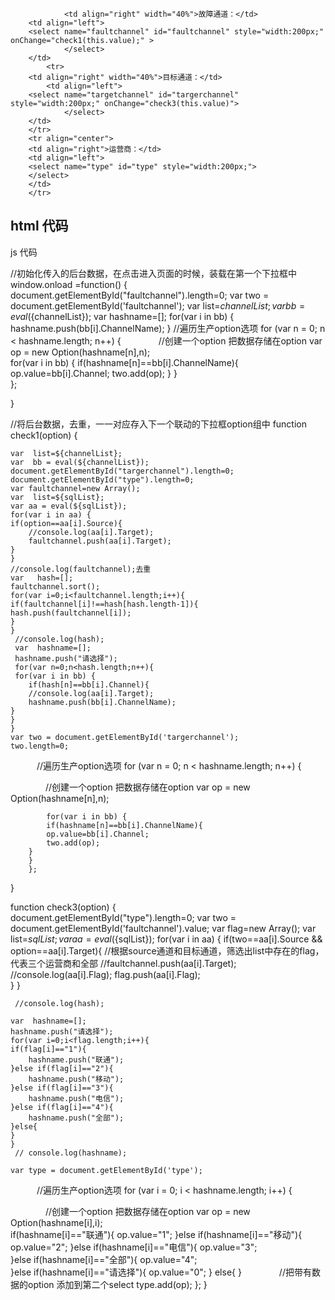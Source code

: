                 <td align="right" width="40%">故障通道：</td>
		<td align="left">
		<select name="faultchannel" id="faultchannel" style="width:200px;" onChange="check1(this.value);" >
                </select> 
		</td>
    		<tr>
		<td align="right" width="40%">目标通道：</td>
	      	<td align="left">
		<select name="targetchannel" id="targerchannel" style="width:200px;" onChange="check3(this.value)"> 
                </select> 
		</td>
		</tr>
		<tr align="center">
		<td align="right">运营商：</td>
		<td align="left">
		<select name="type" id="type" style="width:200px;">
		</select> 
		</td>
		</tr>

html  代码
----------------------------------------------------------------------------------------------------------------------------------------
js    代码



//初始化传入的后台数据，在点击进入页面的时候，装载在第一个下拉框中	
window.onload =function()
{
   document.getElementById("faultchannel").length=0;
   var two = document.getElementById('faultchannel');
   var list=${channelList};
   var bb = eval(${channelList});
   var  hashname=[];
   for(var i in bb) {
   	hashname.push(bb[i].ChannelName);
	}
	//遍历生产option选项
        for (var n = 0; n < hashname.length; n++) {
　　　　//创建一个option 把数据存储在option 
            var op = new Option(hashname[n],n);           
            for(var i in bb) {
   			if(hashname[n]==bb[i].ChannelName){
   			op.value=bb[i].Channel;
   			two.add(op);
   		}
		}		
        };
   
}



//将后台数据，去重，一一对应存入下一个联动的下拉框option组中
function check1(option)
{

	var  list=${channelList};
	var  bb = eval(${channelList});
	document.getElementById("targerchannel").length=0;
	document.getElementById("type").length=0;
	var faultchannel=new Array();
	var  list=${sqlList};
	var aa = eval(${sqlList});
	for(var i in aa) {
   	if(option==aa[i].Source){
   		//console.log(aa[i].Target);
   		faultchannel.push(aa[i].Target);
   	}
	}	
	//console.log(faultchannel);去重
	var   hash=[];
	faultchannel.sort();
	for(var i=0;i<faultchannel.length;i++){
	if(faultchannel[i]!==hash[hash.length-1]){
	hash.push(faultchannel[i]);
	}
	}
 	 //console.log(hash);
 	 var  hashname=[];
 	 hashname.push("请选择");
 	 for(var n=0;n<hash.length;n++){
 	 for(var i in bb) {
   		if(hash[n]==bb[i].Channel){
   		//console.log(aa[i].Target);
   		hashname.push(bb[i].ChannelName);
   	}
	}
	}	
 	var two = document.getElementById('targerchannel');
 	two.length=0; 
　　　//遍历生产option选项
        for (var n = 0; n < hashname.length; n++) {

　　　　//创建一个option 把数据存储在option 
            var op = new Option(hashname[n],n);
            
            for(var i in bb) {
   			if(hashname[n]==bb[i].ChannelName){
   			op.value=bb[i].Channel;
   			two.add(op);
   		}
		}		
        };
}

                
		
		
		
function check3(option)
{	
	document.getElementById("type").length=0;
	var two = document.getElementById('faultchannel').value;
	var flag=new Array();
	var list=${sqlList};
	var aa = eval(${sqlList});
	for(var i in aa) {
   	if(two==aa[i].Source && option==aa[i].Target){
   		//根据source通道和目标通道，筛选出list中存在的flag，代表三个运营商和全部
   		//faultchannel.push(aa[i].Target);
   		//console.log(aa[i].Flag);
   		flag.push(aa[i].Flag);  		
   	}
	}	
	
 	 //console.log(hash);
 	 
 	var  hashname=[];
 	hashname.push("请选择");
 	for(var i=0;i<flag.length;i++){
	if(flag[i]=="1"){
		hashname.push("联通");
	}else if(flag[i]=="2"){
		hashname.push("移动");
	}else if(flag[i]=="3"){
		hashname.push("电信");
	}else if(flag[i]=="4"){
		hashname.push("全部");
	}else{
	}
	}
 	 // console.log(hashname);
 	 
 	var type = document.getElementById('type');
　　　//遍历生产option选项
        for (var i = 0; i < hashname.length; i++) {

　　　　//创建一个option 把数据存储在option 
            var op = new Option(hashname[i],i);			
			if(hashname[i]=="联通"){
			op.value="1";
			}else if(hashname[i]=="移动"){
			op.value="2";
			}else if(hashname[i]=="电信"){
			op.value="3";			
			}else if(hashname[i]=="全部"){
			op.value="4";			
			}else if(hashname[i]=="请选择"){
			op.value="0";
			}
			else{
			}
　　　　//把带有数据的option 添加到第二个select
            type.add(op);
        };
}		
